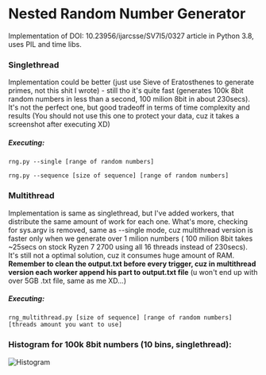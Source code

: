 # Nested Random Number Generator 
Implementation of DOI: 10.23956/ijarcsse/SV7I5/0327 article in Python 3.8, uses PIL and time libs.

### Singlethread
Implementation could be better (just use Sieve of Eratosthenes to generate primes, not this shit I wrote) - still tho it's quite fast (generates 100k 8bit random numbers in less than a second, 100 milion 8bit in about 230secs). It's not the perfect one, but good tradeoff in terms of time complexity and results (You should not use this one to protect your data, cuz it takes a screenshot after executing XD)

##### Executing:

```rng.py --single [range of random numbers]```

```rng.py --sequence [size of sequence] [range of random numbers]```

### Multithread
Implementation is same as singlethread, but I've added workers, that distribute the same amount of work for each one. What's more, checking for sys.argv is removed, same as --single mode, cuz multithread version is faster only when we generate over 1 milion numbers ( 100 milion 8bit takes ~25secs on stock Ryzen 7 2700 using all 16 threads instead of 230secs). It's still not a optimal solution, cuz it consumes huge amount of RAM. __Remember to clean the output.txt before every trigger, cuz in multithread version each worker append his part to output.txt file__ (u won't end up with over 5GB .txt file, same as me XD...)

##### Executing:
```rng_multithread.py [size of sequence] [range of random numbers] [threads amount you want to use]```

### Histogram for 100k 8bit numbers (10 bins, singlethread):
![Histogram](https://raw.githubusercontent.com/loboda4450/RNG/master/hist.png)

